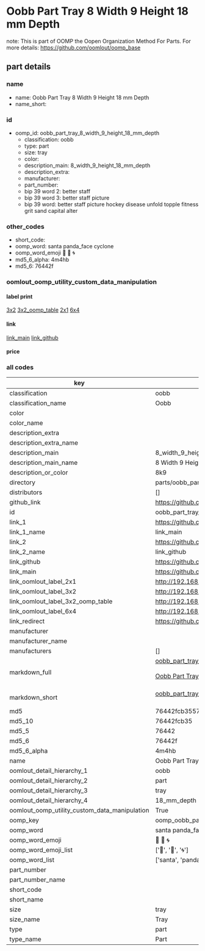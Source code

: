 # Oobb Part Tray 8 Width 9 Height 18 mm Depth  

note: This is part of OOMP the Oopen Organization Method For Parts. For more details: https://github.com/oomlout/oomp_base

##  part details
  







### name
* name: Oobb Part Tray 8 Width 9 Height 18 mm Depth
* name_short: 
### id
* oomp_id: oobb_part_tray_8_width_9_height_18_mm_depth
  * classification: oobb
  * type: part
  * size: tray
  * color: 
  * description_main: 8_width_9_height_18_mm_depth
  * description_extra: 
  * manufacturer: 
  * part_number: 
  * bip 39 word 2: better staff
  * bip 39 word 3: better staff picture
  * bip 39 word: better staff picture hockey disease unfold topple fitness grit sand capital alter

### other_codes
* short_code: 
* oomp_word: santa panda_face cyclone
* oomp_word_emoji :santa: :panda_face: :cyclone:
* md5_6_alpha: 4m4hb
* md5_6: 76442f






### oomlout_oomp_utility_custom_data_manipulation
#### label print
[3x2](http://192.168.1.245:1112/?label=oomp%204m4hb)
[3x2_oomp_table](http://192.168.1.108:1112/?label=oomp%204m4hb)
[2x1](http://192.168.1.242:1112/?label=oomp%204m4hb)
[6x4](http://192.168.1.55:1112/?label=oomp%204m4hb)    

#### link

[link_main](https://github.com/oomlout/oomlout_oomp_version_1_messy/tree/main/parts/oobb_part_tray_8_width_9_height_18_mm_depth) [link_github](https://github.com/oomlout/oomlout_oomp_version_1_messy/tree/main/parts/oobb_part_tray_8_width_9_height_18_mm_depth)                             

#### price







### all codes 
| key | value |  
| --- | --- |  
| classification | oobb |  
| classification_name | Oobb |  
| color |  |  
| color_name |  |  
| description_extra |  |  
| description_extra_name |  |  
| description_main | 8_width_9_height_18_mm_depth |  
| description_main_name | 8 Width 9 Height 18 mm Depth |  
| description_or_color | 8k9 |  
| directory | parts/oobb_part_tray_8_width_9_height_18_mm_depth |  
| distributors | [] |  
| github_link | https://github.com/oomlout/oomlout_oomp_part_src/tree/main/parts/oobb_part_tray_8_width_9_height_18_mm_depth |  
| id | oobb_part_tray_8_width_9_height_18_mm_depth |  
| link_1 | https://github.com/oomlout/oomlout_oomp_version_1_messy/tree/main/parts/oobb_part_tray_8_width_9_height_18_mm_depth |  
| link_1_name | link_main |  
| link_2 | https://github.com/oomlout/oomlout_oomp_version_1_messy/tree/main/parts/oobb_part_tray_8_width_9_height_18_mm_depth |  
| link_2_name | link_github |  
| link_github | https://github.com/oomlout/oomlout_oomp_version_1_messy/tree/main/parts/oobb_part_tray_8_width_9_height_18_mm_depth |  
| link_main | https://github.com/oomlout/oomlout_oomp_version_1_messy/tree/main/parts/oobb_part_tray_8_width_9_height_18_mm_depth |  
| link_oomlout_label_2x1 | http://192.168.1.242:1112/?label=oomp%204m4hb |  
| link_oomlout_label_3x2 | http://192.168.1.245:1112/?label=oomp%204m4hb |  
| link_oomlout_label_3x2_oomp_table | http://192.168.1.108:1112/?label=oomp%204m4hb |  
| link_oomlout_label_6x4 | http://192.168.1.55:1112/?label=oomp%204m4hb |  
| link_redirect | https://github.com/oomlout/oomlout_oomp_version_1_messy/tree/main/parts/oobb_part_tray_8_width_9_height_18_mm_depth |  
| manufacturer |  |  
| manufacturer_name |  |  
| manufacturers | [] |  
| markdown_full | [oobb_part_tray_8_width_9_height_18_mm_depth](none)<br>[](none)<br>[Oobb Part Tray 8 Width 9 Height 18 Mm Depth](none)<br><br> |  
| markdown_short | [oobb_part_tray_8_width_9_height_18_mm_depth](none)<br><br> |  
| md5 | 76442fcb3557fca7b49f86c748b500ac |  
| md5_10 | 76442fcb35 |  
| md5_5 | 76442 |  
| md5_6 | 76442f |  
| md5_6_alpha | 4m4hb |  
| name | Oobb Part Tray 8 Width 9 Height 18 mm Depth |  
| oomlout_detail_hierarchy_1 | oobb |  
| oomlout_detail_hierarchy_2 | part |  
| oomlout_detail_hierarchy_3 | tray |  
| oomlout_detail_hierarchy_4 | 18_mm_depth |  
| oomlout_oomp_utility_custom_data_manipulation | True |  
| oomp_key | oomp_oobb_part_tray_8_width_9_height_18_mm_depth |  
| oomp_word | santa panda_face cyclone |  
| oomp_word_emoji | :santa: :panda_face: :cyclone: |  
| oomp_word_emoji_list | [':santa:', ':panda_face:', ':cyclone:'] |  
| oomp_word_list | ['santa', 'panda_face', 'cyclone'] |  
| part_number |  |  
| part_number_name |  |  
| short_code |  |  
| short_name |  |  
| size | tray |  
| size_name | Tray |  
| type | part |  
| type_name | Part |  
